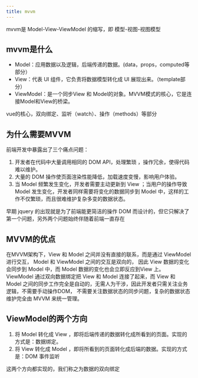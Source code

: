 ```yaml
---
title: mvvm
---
```


mvvm是 Model-View-ViewModel 的缩写，即 模型-视图-视图模型

## mvvm是什么

- Model：应用数据以及逻辑，后端传递的数据。(data，props，computed等部分）
- View：代表 UI 组件，它负责将数据模型转化成 UI 展现出来。（template部分）
- ViewModel：是一个同步View 和 Model的对象。MVVM模式的核心，它是连接Model和View的桥梁。

vue的核心，双向绑定、监听（watch）、操作（methods）等部分

## 为什么需要MVVM

前端开发中暴露出了三个痛点问题：

1. 开发者在代码中大量调用相同的 DOM API，处理繁琐 ，操作冗余，使得代码难以维护。
2. 大量的 DOM 操作使页面渲染性能降低，加载速度变慢，影响用户体验。
3. 当 Model 频繁发生变化，开发者需要主动更新到 View ；当用户的操作导致 Model 发生变化，开发者同样需要将变化的数据同步到 Model 中，这样的工作不仅繁琐，而且很难维护复杂多变的数据状态。

早期 jquery 的出现就是为了前端能更简洁的操作 DOM 而设计的，但它只解决了第一个问题，另外两个问题始终伴随着前端一直存在

## MVVM的优点

在MVVM架构下，View 和 Model 之间并没有直接的联系，而是通过 ViewModel 进行交互， Model 和 ViewModel 之间的交互是双向的，
因此 View 数据的变化会同步到 Model 中，而 Model 数据的变化也会立即反应到View 上。
ViewModel 通过双向数据绑定把 View 和 Model 连接了起来，而 View 和 Model 之间的同步工作完全是自动的，无需人为干涉，因此开发者只需关注业务逻辑，不需要手动操作DOM， 不需要关注数据状态的同步问题，复杂的数据状态维护完全由 MVVM 来统一管理。

## ViewModel的两个方向

1. 将 Model 转化成 View ，即将后端传递的数据转化成所看到的页面。实现的方式是：数据绑定。
2. 将 View 转化成 Model ，即将所看到的页面转化成后端的数据。实现的方式是：DOM 事件监听

这两个方向都实现的，我们称之为数据的双向绑定
